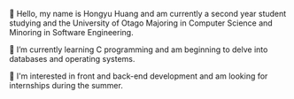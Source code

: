 👋 Hello, my name is Hongyu Huang and am currently a second year student studying and the University of Otago Majoring in Computer Science and Minoring in Software Engineering.

🌱 I’m currently learning C programming and am beginning to delve into databases and operating systems. 

👀 I'm interested in front and back-end development and am looking for internships during the summer.


